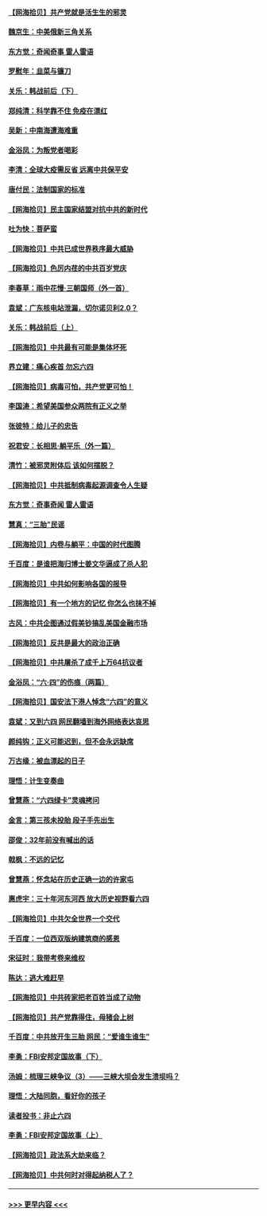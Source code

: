 #### [【网海拾贝】共产党就是活生生的邪灵](../pages/nsc993/n13036627.md?t=06230152) 
#### [魏京生：中美俄新三角关系](../pages/nsc993/n13035986.md?t=06230152) 
#### [东方觉：奇闻奇事 雷人雷语](../pages/nsc993/n13035878.md?t=06230152) 
#### [罗慰年：韭菜与镰刀](../pages/nsc993/n13034374.md?t=06230152) 
#### [关乐：韩战前后（下）](../pages/nsc993/n13034113.md?t=06230152) 
#### [郑纯清：科学靠不住 免疫在漂红](../pages/nsc993/n13034093.md?t=06230152) 
#### [吴新：中南海遭海难重](../pages/nsc993/n13034084.md?t=06230152) 
#### [金浴凤：为叛党者喝彩](../pages/nsc993/n13034058.md?t=06230152) 
#### [李清：全球大疫需反省 远离中共保平安](../pages/nsc993/n13033784.md?t=06230152) 
#### [唐付民：法制国家的标准](../pages/nsc993/n13032944.md?t=06230152) 
#### [【网海拾贝】民主国家结盟对抗中共的新时代](../pages/nsc993/n13031717.md?t=06230152) 
#### [吐为快：菩萨蛮](../pages/nsc993/n13030033.md?t=06230152) 
#### [【网海拾贝】中共已成世界秩序最大威胁](../pages/nsc993/n13028138.md?t=06230152) 
#### [【网海拾贝】色厉内荏的中共百岁党庆](../pages/nsc993/n13025582.md?t=06230152) 
#### [李春草：雨中花慢‧三朝国师（外一首）](../pages/nsc993/n13025567.md?t=06230152) 
#### [袁斌：广东核电站泄漏，切尔诺贝利2.0？](../pages/nsc993/n13025475.md?t=06230152) 
#### [关乐：韩战前后（上）](../pages/nsc993/n13025387.md?t=06230152) 
#### [【网海拾贝】中共最有可能是集体坏死](../pages/nsc993/n13023101.md?t=06230152) 
#### [界立建：痛心疾首 勿忘六四](../pages/nsc993/n13022339.md?t=06230152) 
#### [【网海拾贝】病毒可怕，共产党更可怕！](../pages/nsc993/n13020728.md?t=06230152) 
#### [李国涛：希望美国参众两院有正义之举](../pages/nsc993/n13020674.md?t=06230152) 
#### [张彼特：给儿子的忠告](../pages/nsc993/n13018934.md?t=06230152) 
#### [祝君安：长相思‧躺平乐（外一篇）](../pages/nsc993/n13018923.md?t=06230152) 
#### [清竹：被邪灵附体后 该如何摆脱？](../pages/nsc993/n13018877.md?t=06230152) 
#### [【网海拾贝】中共抵制病毒起源调查令人生疑](../pages/nsc993/n13017785.md?t=06230152) 
#### [东方觉：奇事奇闻 雷人雷语](../pages/nsc993/n13017577.md?t=06230152) 
#### [慧真：“三胎”民谣](../pages/nsc993/n13017394.md?t=06230152) 
#### [【网海拾贝】内卷与躺平：中国的时代图腾](../pages/nsc993/n13016128.md?t=06230152) 
#### [千百度：是谁把海归博士姜文华逼成了杀人犯](../pages/nsc993/n13015218.md?t=06230152) 
#### [【网海拾贝】中共如何影响各国的报导](../pages/nsc993/n13012599.md?t=06230152) 
#### [【网海拾贝】有一个地方的记忆 你怎么也抹不掉](../pages/nsc993/n13009802.md?t=06230152) 
#### [古风：中共企图通过假美钞搞乱美国金融市场](../pages/nsc993/n13009626.md?t=06230152) 
#### [【网海拾贝】反共是最大的政治正确](../pages/nsc993/n13007051.md?t=06230152) 
#### [【网海拾贝】中共屠杀了成千上万64抗议者](../pages/nsc993/n13002713.md?t=06230152) 
#### [金浴凤：“六·四”的伤痕（两篇）](../pages/nsc993/n13001719.md?t=06230152) 
#### [【网海拾贝】国安法下港人悼念“六四”的意义](../pages/nsc993/n13001039.md?t=06230152) 
#### [袁斌：又到六四 网民翻墙到海外网络表达哀思](../pages/nsc993/n13000995.md?t=06230152) 
#### [颜纯钩：正义可能迟到，但不会永远缺席](../pages/nsc993/n13000920.md?t=06230152) 
#### [万古缘：被血漂起的日子](../pages/nsc993/n13000914.md?t=06230152) 
#### [理悟：计生变奏曲](../pages/nsc993/n13000414.md?t=06230152) 
#### [曾慧燕：“六四绿卡”灵魂拷问](../pages/nsc993/n13000277.md?t=06230152) 
#### [金言：第三孩未投胎 段子手先出生](../pages/nsc993/n13000215.md?t=06230152) 
#### [邵俊：32年前没有喊出的话](../pages/nsc993/n13000181.md?t=06230152) 
#### [戟枫：不远的记忆](../pages/nsc993/n13000121.md?t=06230152) 
#### [曾慧燕：怀念站在历史正确一边的许家屯](../pages/nsc993/n13000073.md?t=06230152) 
#### [惠虎宇：三十年河东河西 放大历史视野看六四](../pages/nsc993/n13000018.md?t=06230152) 
#### [【网海拾贝】中共欠全世界一个交代](../pages/nsc993/n12998706.md?t=06230152) 
#### [千百度：一位西双版纳建筑商的感恩](../pages/nsc993/n12998487.md?t=06230152) 
#### [宋征时：我带考卷来维权](../pages/nsc993/n12994088.md?t=06230152) 
#### [陈达：逃大难赶早](../pages/nsc993/n12993569.md?t=06230152) 
#### [【网海拾贝】中共砖家把老百姓当成了动物](../pages/nsc993/n12993483.md?t=06230152) 
#### [【网海拾贝】共产党靠得住，母猪会上树](../pages/nsc993/n12990730.md?t=06230152) 
#### [千百度：中共放开生三胎 网民：“爱谁生谁生”](../pages/nsc993/n12990644.md?t=06230152) 
#### [李勇：FBI安邦定国故事（下）](../pages/nsc993/n12987854.md?t=06230152) 
#### [汤姆：梳理三峡争议（3）——三峡大坝会发生溃坝吗？](../pages/nsc993/n12989806.md?t=06230152) 
#### [理悟：大陆同胞，看好你的孩子](../pages/nsc993/n12989778.md?t=06230152) 
#### [读者投书：非止六四](../pages/nsc993/n12989673.md?t=06230152) 
#### [李勇：FBI安邦定国故事（上）](../pages/nsc993/n12987749.md?t=06230152) 
#### [【网海拾贝】政法系大劫来临？](../pages/nsc993/n12987596.md?t=06230152) 
#### [【网海拾贝】中共何时对得起纳税人了？](../pages/nsc993/n12985578.md?t=06230152) 

----
#### [ >>> 更早内容 <<< ](../indexes/nsc993-earlier.md)
